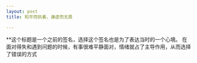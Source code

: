 ```yaml
---
layout: post
title: 和平而执着，谦虚而无畏

---
```


**这个标题是一个之前的签名，选择这个签名也是为了表达当时的一个心境。
在面对得失和遇到问题的时候，有事很难平静面对，情绪就占了主导作用，从而选择了错误的方式
